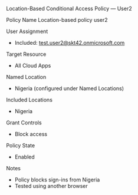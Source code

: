  Location-Based Conditional Access Policy — User2

 Policy Name
Location-based policy user2 

 User Assignment
- Included: test.user2@skt42.onmicrosoft.com

 Target Resource
- All Cloud Apps

 Named Location
- Nigeria (configured under Named Locations)

 Included Locations
- Nigeria

 Grant Controls
- Block access

 Policy State
- Enabled

 Notes
- Policy blocks sign-ins from Nigeria
- Tested using another browser 
